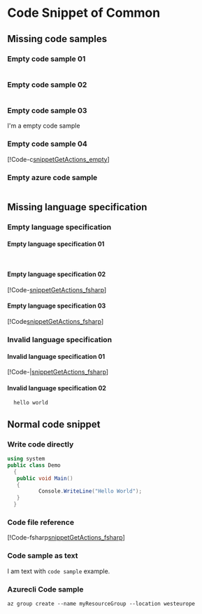 # Code Snippet of Common

## Missing code samples

### Empty code sample 01
 ```

 ```

### Empty code sample 02
 ```c

 ```

### Empty code sample 03
I'm a empty code sample ` `

### Empty code sample 04
[!Code-c[snippetGetActions_empty](.\..\Reference-Files\CodeSnippets\emptycode)]

### Empty azure code sample
```azurecli-interactive

``` 

## Missing language specification

### Empty language specification

#### Empty language specification 01
```
  
```

#### Empty language specification 02
[!Code-[snippetGetActions_fsharp](.\..\Reference-Files\CodeSnippets\code_test_fsharp.fs)] 

#### Empty language specification 03
[!Code[snippetGetActions_fsharp](.\..\Reference-Files\CodeSnippets\code_test_fsharp.fs)]

### Invalid language specification

#### Invalid language specification 01
[!Code-|[snippetGetActions_fsharp](.\..\Reference-Files\CodeSnippets\code_test_fsharp.fs)]

#### Invalid language specification 02
```|
  hello world
```

## Normal code snippet

### Write code directly
  ```c#
  using system
  public class Demo
	{
	 public void Main()
	 {
	        Console.WriteLine("Hello World");
	 }
	}
  ```

### Code file reference
[!Code-fsharp[snippetGetActions_fsharp](.\..\Reference-Files\CodeSnippets\code_test_fsharp.fs)] 

### Code sample as text
I am text with `code sample` example.

### Azurecli Code sample
```azurecli-interactive
az group create --name myResourceGroup --location westeurope
``` 
